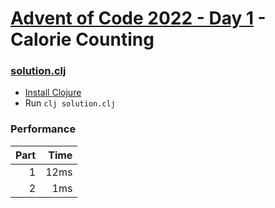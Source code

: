 # [Advent of Code 2022 - Day 1](https://adventofcode.com/2022/day/1) - Calorie Counting

### [solution.clj](./solution.clj)
- [Install Clojure](https://clojure.org/guides/install_clojure)
- Run `clj solution.clj`

### Performance

| Part | Time |
| ---: | ---: |
|    1 | 12ms |
|    2 |  1ms |
